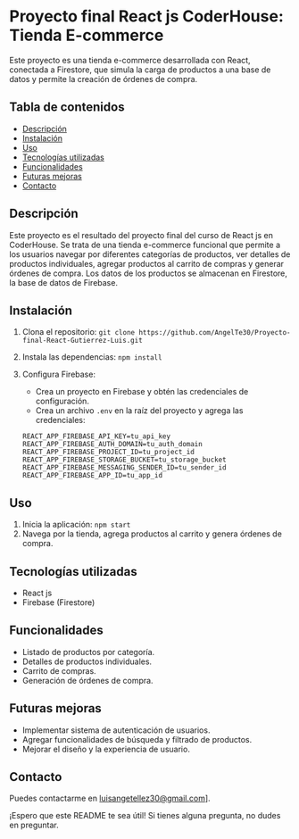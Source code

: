 # Proyecto final React js CoderHouse: Tienda E-commerce

Este proyecto es una tienda e-commerce desarrollada con React, conectada a Firestore, que simula la carga de productos a una base de datos y permite la creación de órdenes de compra.

## Tabla de contenidos

*   [Descripción](#descripción)
*   [Instalación](#instalación)
*   [Uso](#uso)
*   [Tecnologías utilizadas](#tecnologías-utilizadas)
*   [Funcionalidades](#funcionalidades)
*   [Futuras mejoras](#futuras-mejoras)
*   [Contacto](#contacto)

## Descripción

Este proyecto es el resultado del proyecto final del curso de React js en CoderHouse. Se trata de una tienda e-commerce funcional que permite a los usuarios navegar por diferentes categorías de productos, ver detalles de productos individuales, agregar productos al carrito de compras y generar órdenes de compra. Los datos de los productos se almacenan en Firestore, la base de datos de Firebase.

## Instalación

1.  Clona el repositorio: `git clone https://github.com/AngelTe30/Proyecto-final-React-Gutierrez-Luis.git`
2.  Instala las dependencias: `npm install`
3.  Configura Firebase:
    *   Crea un proyecto en Firebase y obtén las credenciales de configuración.
    *   Crea un archivo `.env` en la raíz del proyecto y agrega las credenciales:

    ```
    REACT_APP_FIREBASE_API_KEY=tu_api_key
    REACT_APP_FIREBASE_AUTH_DOMAIN=tu_auth_domain
    REACT_APP_FIREBASE_PROJECT_ID=tu_project_id
    REACT_APP_FIREBASE_STORAGE_BUCKET=tu_storage_bucket
    REACT_APP_FIREBASE_MESSAGING_SENDER_ID=tu_sender_id
    REACT_APP_FIREBASE_APP_ID=tu_app_id
    ```

## Uso

1.  Inicia la aplicación: `npm start`
2.  Navega por la tienda, agrega productos al carrito y genera órdenes de compra.

## Tecnologías utilizadas

*   React js
*   Firebase (Firestore)
   

## Funcionalidades

*   Listado de productos por categoría.
*   Detalles de productos individuales.
*   Carrito de compras.
*   Generación de órdenes de compra.


## Futuras mejoras

*   Implementar sistema de autenticación de usuarios.
*   Agregar funcionalidades de búsqueda y filtrado de productos.
*   Mejorar el diseño y la experiencia de usuario.

## Contacto

Puedes contactarme en luisangetellez30@gmail.com].

¡Espero que este README te sea útil! Si tienes alguna pregunta, no dudes en preguntar.
